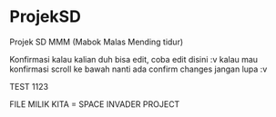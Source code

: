 # ProjekSD
Projek SD MMM (Mabok Malas Mending tidur)

Konfirmasi kalau kalian duh bisa edit, coba edit disini :v
kalau mau konfirmasi scroll ke bawah nanti ada confirm changes
jangan lupa :v

TEST 1123

FILE MILIK KITA = SPACE INVADER PROJECT
